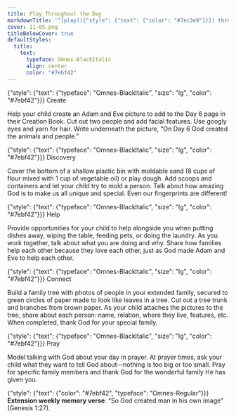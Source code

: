 ```yaml
---
title: Play Throughout the Day
markdownTitle: '^[play]({"style": {"text": {"color": "#7ec3e9"}}}) throughout the day'
cover: 11-05.png
titleBelowCover: true
defaultStyles:
  title:
    text:
      typeface: Omnes-BlackItalic
      align: center
      color: "#7ebf42"
---
```


{"style": {"text": {"typeface": "Omnes-BlackItalic", "size": "lg", "color": "#7ebf42"}}}
Create

Help your child create an Adam and Eve picture to add to the Day 6 page in their Creation Book. Cut out two people and add facial features. Use googly eyes and yarn for hair. Write underneath the picture, “On Day 6 God created the animals and people.” 

{"style": {"text": {"typeface": "Omnes-BlackItalic", "size": "lg", "color": "#7ebf42"}}}
Discovery

Cover the bottom of a shallow plastic bin with moldable sand (8 cups of flour mixed with 1 cup of vegetable oil) or play dough. Add scoops and containers and let your child try to mold a person. Talk about how amazing God is to make us all unique and special. Even our fingerprints are different!    

{"style": {"text": {"typeface": "Omnes-BlackItalic", "size": "lg", "color": "#7ebf42"}}}
Help

Provide opportunities for your child to help alongside you when putting dishes away, wiping the table, feeding pets, or doing the laundry. As you work together, talk about what you are doing and why. Share how families help each other because they love each other, just as God made Adam and Eve to help each other. 

{"style": {"text": {"typeface": "Omnes-BlackItalic", "size": "lg", "color": "#7ebf42"}}}
Connect

Build a family tree with photos of people in your extended family, secured to green circles of paper made to look like leaves in a tree. Cut out a tree trunk and branches from brown paper. As your child attaches the pictures to the tree, share about each person: name, relation, where they live, features, etc. When completed, thank God for your special family. 

{"style": {"text": {"typeface": "Omnes-BlackItalic", "size": "lg", "color": "#7ebf42"}}}
Pray

Model talking with God about your day in prayer. At prayer times, ask your child what they want to tell God about—nothing is too big or too small. Pray for specific family members and thank God for the wonderful family He has given you.

{"style": {"text": {"color": "#7ebf42", "typeface": "Omnes-Regular"}}}
**Extension weekly memory verse**: “So God created man in his own image” (Genesis 1:27).